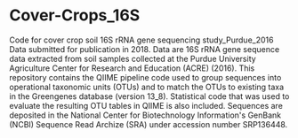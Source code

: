 # Cover-Crops_16S
Code for cover crop soil 16S rRNA gene sequencing study_Purdue_2016
Data submitted for publication in 2018. 
Data are 16S rRNA gene sequence data extracted from soil samples collected at the Purdue University Agriculture Center for Research and Education (ACRE) (2016). This repository contains the QIIME pipeline code used to group sequences into operational taxonomic units (OTUs) and to match the OTUs to existing taxa in the Greengenes database (version 13_8). Statistical code that was used to evaluate the resulting OTU tables in QIIME is also included. 
Sequences are deposited in the National Center for Biotechnology Information's GenBank (NCBI) Sequence Read Archize (SRA) under accession number SRP136448.
